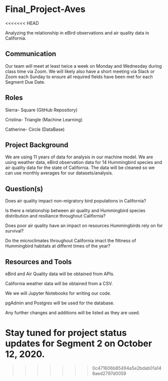 # Final_Project-Aves
<<<<<<< HEAD

Analyzing the relationship in eBird observations and air quality data in California.

## Communication

Our team will meet at least twice a week on Monday and Wednesday during class time via Zoom. We will likely also have a short meeting via Slack or Zoom each Sunday to ensure all required fields have been met for each Segment Due Date.

## Roles

Sierra- Square (GitHub Repository)

Cristina- Triangle (Machine Learning)

Catherine- Circle (DataBase)

## Project Background

We are using 11 years of data for analysis in our machine model. We are using weather data, eBird observation data for 14 Hummingbird species and air quality data for the state of California. The data will be cleaned so we can use monthly averages for our datasets/analysis.

## Question(s)

Does air quality impact non-migratory bird populations in California?

Is there a relationship between air quality and Hummingbird species distribution  and resiliance throughout California?

Does poor air quality have an impact on resources Hummingbirds rely on for survival?

Do the microclimates throughout California imact the fittness of Hummingbird habitats at differnt times of the year?

## Resources and Tools

eBird and Air Quality data will be obtained from APIs.

California weather data will be obtained from a CSV.

We we will Jupyter Notebooks for writing our code.

pgAdmin and Postgres will be used for the database.

Any further changes and additions will be listed as they are used.

Stay tuned for project status updates for Segment 2 on October 12, 2020.
=======
>>>>>>> 0c471606b85494a5e2bdab01a148aed2797d0059
